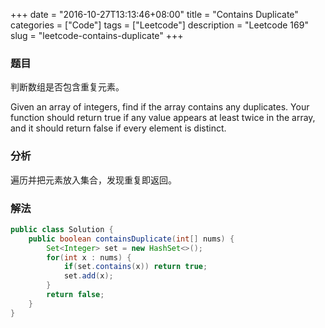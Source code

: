 +++
date = "2016-10-27T13:13:46+08:00"
title = "Contains Duplicate"
categories = ["Code"]
tags = ["Leetcode"]
description = "Leetcode 169"
slug = "leetcode-contains-duplicate"
+++

### 题目

判断数组是否包含重复元素。

Given an array of integers, find if the array contains any duplicates. Your function should return true if any value appears at least twice in the array, and it should return false if every element is distinct.

### 分析

遍历并把元素放入集合，发现重复即返回。

### 解法

```java
public class Solution {
    public boolean containsDuplicate(int[] nums) {
        Set<Integer> set = new HashSet<>();
        for(int x : nums) {
            if(set.contains(x)) return true;
            set.add(x);
        }
        return false;
    }
}
```

